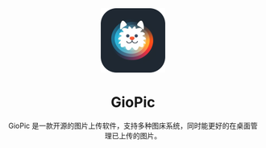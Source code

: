 <div align="center">
<img src="./public/logo.png" width="128" />

<h1>GioPic</h1>

GioPic 是一款开源的图片上传软件，支持多种图床系统，同时能更好的在桌面管理已上传的图片。<br/> 
</div>